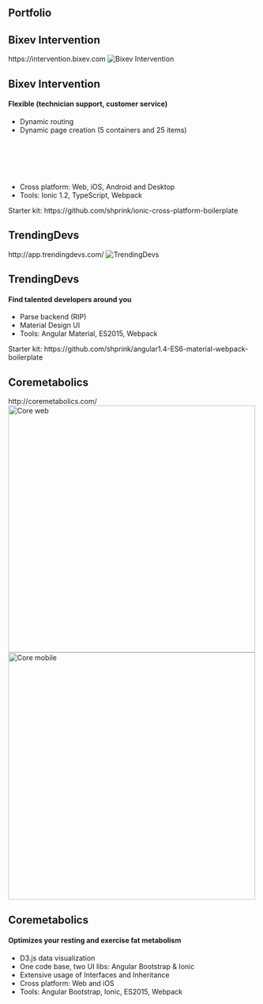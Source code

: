 <section>
    <h1>Portfolio</h1>
</section>

<section>
    <h2>Bixev Intervention</h2>
    https://intervention.bixev.com
    <img data-src="../../img/bixev_intervention.gif" alt="Bixev Intervention">
</section>
<section>
    <h2>Bixev Intervention</h2>
    <h4>Flexible (technician support, customer service)</h4>
    <ul>
        <li>Dynamic routing</li>
        <li>Dynamic page creation (5 containers and 25 items)
    <pre><code class="hljs" data-trim>
<container type="data.container.type" data="data.container">
    <item ng-repeat="item in data.items" type="item.type" data="item"></item>
</container>
    </code></pre>
        </li>
        <li>Cross platform: Web, iOS, Android and Desktop</li>
        <li>Tools: Ionic 1.2, TypeScript, Webpack</li>
    </ul>
    <p>Starter kit: https://github.com/shprink/ionic-cross-platform-boilerplate</p>
</section>

<section>
    <h2>TrendingDevs</h2>
    http://app.trendingdevs.com/
    <img data-src="../../img/trendingdevs_world.png" alt="TrendingDevs">
</section>
<section>
    <h2>TrendingDevs</h2>
    <h4>Find talented developers around you</h4>
    <ul>
        <li>Parse backend (RIP)</li>
        <li>Material Design UI</li>
        <li>Tools: Angular Material, ES2015, Webpack</li>
    </ul>
    <p>Starter kit: https://github.com/shprink/angular1.4-ES6-material-webpack-boilerplate</p>
</section>

<section>
    <h2>Coremetabolics</h2>
    http://coremetabolics.com/
     <div class="grid">
        <div class="unit two-thirds">
            <img data-src="../../img/coremetabolics_web.png" alt="Core web"  height="500">
        </div>
        <div class="unit one-third"  style="position:relative;">
            <img data-src="../../img/coremetabolics_mobile.png" alt="Core mobile"  height="500">
        </div>
    </div>
    
</section>
<section>
    <h2>Coremetabolics</h2>
    <h4>Optimizes your resting and exercise fat metabolism</h4>
    <ul>
        <li>D3.js data visualization</li>
        <li>One code base, two UI libs: Angular Bootstrap & Ionic</li>
        <li>Extensive usage of Interfaces and Inheritance</li>
        <li>Cross platform: Web and iOS</li>
        <li>Tools: Angular Bootstrap, Ionic, ES2015, Webpack</li>
    </ul>
</section>